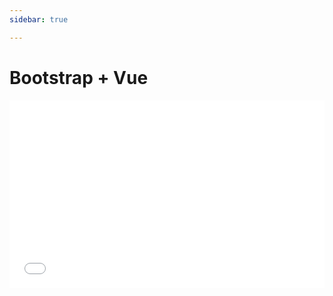 ```yaml
---
sidebar: true

---
```


# Bootstrap + Vue

<iframe width="100%" height="300" src="//jsfiddle.net/znck/39Lm5jtk/embedded/" allowfullscreen="allowfullscreen" frameborder="0"></iframe>